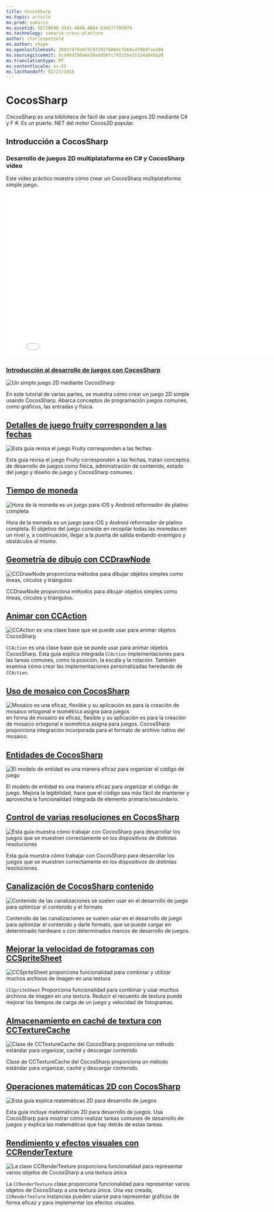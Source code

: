 ```yaml
---
title: CocosSharp
ms.topic: article
ms.prod: xamarin
ms.assetid: 5E72869D-3541-408B-AB64-D34C777AFB79
ms.technology: xamarin-cross-platform
author: charlespetzold
ms.author: chape
ms.openlocfilehash: 2801fd74e9f5f8f2927b06dc7b68cdf004faa104
ms.sourcegitcommit: 6cd40d190abe38edd50fc74331be15324a845a28
ms.translationtype: MT
ms.contentlocale: es-ES
ms.lasthandoff: 02/27/2018
---
```

# <a name="cocossharp"></a>CocosSharp

CocosSharp es una biblioteca de fácil de usar para juegos 2D mediante C# y F #. Es un puerto .NET del motor Cocos2D popular.

## <a name="introduction-to-cocossharp"></a>Introducción a CocosSharp

###  <a name="developing-cross-platform-2d-games-in-c-and-cocossharp-video"></a>Desarrollo de juegos 2D multiplataforma en C# y CocosSharp vídeo

Este vídeo práctico muestra cómo crear un CocosSharp multiplataforma simple juego.

<iframe src="//channel9.msdn.com/Shows/Visual-Studio-Toolbox/Developing-Cross-platform-2D-Games-in-C-and-CocosSharp/player" width="800" height="450" allowFullScreen frameBorder="0"></iframe>

###  <a name="introduction-to-game-development-with-cocossharpgraphics-gamescocossharpfirst-gameindexmd"></a>[Introducción al desarrollo de juegos con CocosSharp](~/graphics-games/cocossharp/first-game/index.md)

![](images/first-game.png "Un simple juego 2D mediante CocosSharp")

En este tutorial de varias partes, se muestra cómo crear un juego 2D simple usando CocosSharp. Abarca conceptos de programación juegos comunes, como gráficos, las entradas y física.



##  <a name="fruity-falls-game-detailsgraphics-gamescocossharpfruity-fallsmd"></a>[Detalles de juego fruity corresponden a las fechas](~/graphics-games/cocossharp/fruity-falls.md)

![](images/fruity-falls.png "Esta guía revisa el juego Fruity corresponden a las fechas")

Esta guía revisa el juego Fruity corresponden a las fechas, tratan conceptos de desarrollo de juegos como física, administración de contenido, estado del juego y diseño de juego y CocosSharp comunes.  



## <a name="coin-timegraphics-gamescocossharpcointimemd"></a>[Tiempo de moneda](~/graphics-games/cocossharp/cointime.md)

![](images/cointime.png "Hora de la moneda es un juego para iOS y Android reformador de platino completa")

Hora de la moneda es un juego para iOS y Android reformador de platino completa. El objetivo del juego consiste en recopilar todas las monedas en un nivel y, a continuación, llegar a la puerta de salida evitando enemigos y obstáculos al mismo.



## <a name="drawing-geometry-with-ccdrawnodegraphics-gamescocossharpccdrawnodemd"></a>[Geometría de dibujo con CCDrawNode](~/graphics-games/cocossharp/ccdrawnode.md)

![](images/ccdrawnode.png "CCDrawNode proporciona métodos para dibujar objetos simples como líneas, círculos y triángulos")

CCDrawNode proporciona métodos para dibujar objetos simples como líneas, círculos y triángulos.



## <a name="animating-with-ccactiongraphics-gamescocossharpccactionmd"></a>[Animar con CCAction](~/graphics-games/cocossharp/ccaction.md)

![](images/ccaction.png "CCAction es una clase base que se puede usar para animar objetos CocosSharp")

`CCAction` es una clase base que se puede usar para animar objetos CocosSharp. Esta guía explica integrada `CCAction` implementaciones para las tareas comunes, como la posición, la escala y la rotación. También examina cómo crear las implementaciones personalizadas heredando de `CCAction`.



## <a name="using-tiled-with-cocossharpgraphics-gamescocossharptiledmd"></a>[Uso de mosaico con CocosSharp](~/graphics-games/cocossharp/tiled.md)

![](images/tiled.png "Mosaico es una eficaz, flexible y su aplicación es para la creación de mosaico ortogonal e isométrica asigna para juegos") en forma de mosaico es eficaz, flexible y su aplicación es para la creación de mosaico ortogonal e isométrica asigna para juegos. CocosSharp proporciona integración incorporada para el formato de archivo nativo del mosaico.



##  <a name="entities-in-cocossharpgraphics-gamescocossharpentitiesmd"></a>[Entidades de CocosSharp](~/graphics-games/cocossharp/entities.md)

![](images/entities.png "El modelo de entidad es una manera eficaz para organizar el código de juego")

El modelo de entidad es una manera eficaz para organizar el código de juego. Mejora la legibilidad, hace que el código sea más fácil de mantener y aprovecha la funcionalidad integrada de elemento primario/secundario.



##  <a name="handling-multiple-resolutions-in-cocossharpgraphics-gamescocossharpresolutionsmd"></a>[Control de varias resoluciones en CocosSharp](~/graphics-games/cocossharp/resolutions.md)

![](images/resolutions.png "Esta guía muestra cómo trabajar con CocosSharp para desarrollar los juegos que se muestren correctamente en los dispositivos de distintas resoluciones")

Esta guía muestra cómo trabajar con CocosSharp para desarrollar los juegos que se muestren correctamente en los dispositivos de distintas resoluciones.



##  <a name="cocossharp-content-pipelinegraphics-gamescocossharpcontent-pipelineindexmd"></a>[Canalización de CocosSharp contenido](~/graphics-games/cocossharp/content-pipeline/index.md)

![](images/content-pipeline.png "Contenido de las canalizaciones se suelen usar en el desarrollo de juego para optimizar el contenido y el formato")

Contenido de las canalizaciones se suelen usar en el desarrollo de juego para optimizar el contenido y darle formato, que se puede cargar en determinado hardware o con determinados marcos de desarrollo de juegos.



## <a name="improving-framerate-with-ccspritesheetgraphics-gamescocossharpccspritesheetmd"></a>[Mejorar la velocidad de fotogramas con CCSpriteSheet](~/graphics-games/cocossharp/ccspritesheet.md)

![](images/ccspritesheet.png "CCSpriteSheet proporciona funcionalidad para combinar y utilizar muchos archivos de imagen en una textura")

`CCSpriteSheet` Proporciona funcionalidad para combinar y usar muchos archivos de imagen en una textura. Reducir el recuento de textura puede mejorar los tiempos de carga de un juego y velocidad de fotogramas.



## <a name="texture-caching-using-cctexturecachegraphics-gamescocossharptexture-cachemd"></a>[Almacenamiento en caché de textura con CCTextureCache](~/graphics-games/cocossharp/texture-cache.md)

![](images/texture-cache.png "Clase de CCTextureCache del CocosSharp proporciona un método estándar para organizar, caché y descargar contenido")

Clase de CCTextureCache del CocosSharp proporciona un método estándar para organizar, caché y descargar contenido. 



## <a name="2d-math-with-cocossharpgraphics-gamescocossharpmathmd"></a>[Operaciones matemáticas 2D con CocosSharp](~/graphics-games/cocossharp/math.md)

![](images/math.png "Esta guía explica matemáticas 2D para desarrollo de juegos")

Esta guía incluye matemáticas 2D para desarrollo de juegos. Usa CocosSharp para mostrar cómo realizar tareas comunes de desarrollo de juegos y explica las matemáticas que hay detrás de estas tareas.



## <a name="performance-and-visual-effects-with-ccrendertexturegraphics-gamescocossharpccrendertexturemd"></a>[Rendimiento y efectos visuales con CCRenderTexture](~/graphics-games/cocossharp/ccrendertexture.md)

![](images/ccrendertexture.png "La clase CCRenderTexture proporciona funcionalidad para representar varios objetos de CocosSharp a una textura única")

La `CCRenderTexture` clase proporciona funcionalidad para representar varios objetos de CocosSharp a una textura única. Una vez creada, `CCRenderTexture` instancias pueden usarse para representar gráficos de forma eficaz y para implementar los efectos visuales.

 
